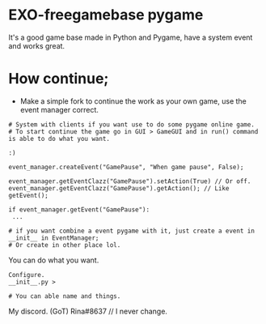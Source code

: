 # EXO-freegamebase pygame
 It's a good game base made in Python and Pygame, have a system event and works great.

# How continue;
- Make a simple fork to continue the work as your own game, use the event manager correct.

```
# System with clients if you want use to do some pygame online game.
# To start continue the game go in GUI > GameGUI and in run() command is able to do what you want.

:)

```

```
event_manager.createEvent("GamePause", "When game pause", False);

event_manager.getEventClazz("GamePause").setAction(True) // Or off.
event_manager.getEventClazz("GamePause").getAction(); // Like getEvent();

if event_manager.getEvent("GamePause"):
 ...

# if you want combine a event pygame with it, just create a event in __init__ in EventManager;
# Or create in other place lol.

```

You can do what you want.
```
Configure.
__init__.py >

# You can able name and things.

```

My discord.
(GoT) Rina#8637 // I never change.
